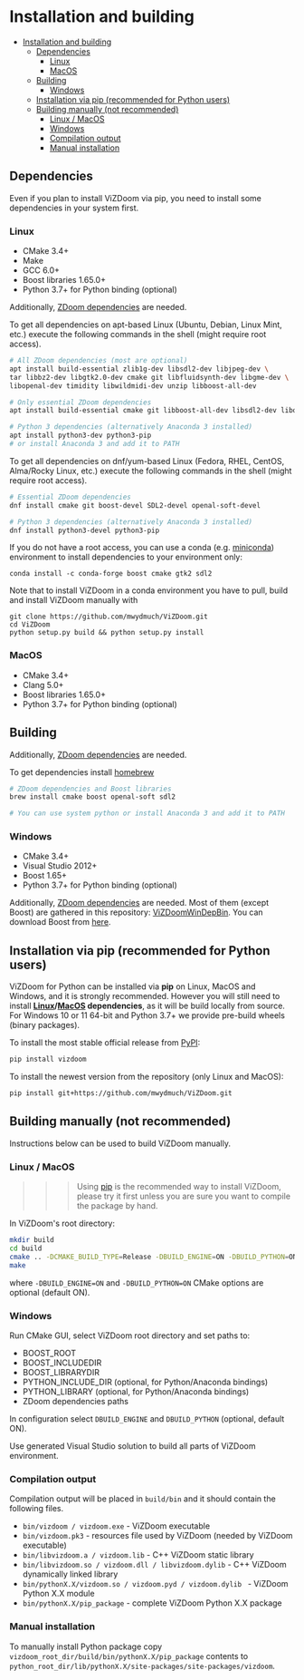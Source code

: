 # Installation and building

- [Installation and building](#installation-and-building)
  - [ Dependencies](#-dependencies)
    - [ Linux](#-linux)
    - [ MacOS](#-macos)
  - [ Building](#-building)
    - [ Windows](#-windows)
  - [ Installation via pip (recommended for Python users)](#-installation-via-pip-recommended-for-python-users)
  - [ Building manually (not recommended)](#-building-manually-not-recommended)
    - [ Linux / MacOS](#-linux--macos)
    - [ Windows](#-windows-1)
    - [ Compilation output](#-compilation-output)
    - [ Manual installation](#-manual-installation)


## <a name="deps"></a> Dependencies

Even if you plan to install ViZDoom via pip, you need to install some dependencies in your system first.


### <a name="linux_deps"></a> Linux
* CMake 3.4+
* Make
* GCC 6.0+
* Boost libraries 1.65.0+
* Python 3.7+ for Python binding (optional)

Additionally, [ZDoom dependencies](http://zdoom.org/wiki/Compile_ZDoom_on_Linux) are needed.

To get all dependencies on apt-based Linux (Ubuntu, Debian, Linux Mint, etc.) execute the following commands in the shell (might require root access).
```bash
# All ZDoom dependencies (most are optional)
apt install build-essential zlib1g-dev libsdl2-dev libjpeg-dev \
tar libbz2-dev libgtk2.0-dev cmake git libfluidsynth-dev libgme-dev \
libopenal-dev timidity libwildmidi-dev unzip libboost-all-dev

# Only essential ZDoom dependencies
apt install build-essential cmake git libboost-all-dev libsdl2-dev libopenal-dev

# Python 3 dependencies (alternatively Anaconda 3 installed)
apt install python3-dev python3-pip
# or install Anaconda 3 and add it to PATH
```

To get all dependencies on dnf/yum-based Linux (Fedora, RHEL, CentOS, Alma/Rocky Linux, etc.) execute the following commands in the shell (might require root access).
```bash
# Essential ZDoom dependencies
dnf install cmake git boost-devel SDL2-devel openal-soft-devel

# Python 3 dependencies (alternatively Anaconda 3 installed)
dnf install python3-devel python3-pip
```

If you do not have a root access, you can use a conda (e.g. [miniconda](https://docs.conda.io/en/latest/miniconda.html)) environment to install dependencies to your environment only:
```
conda install -c conda-forge boost cmake gtk2 sdl2
```

Note that to install ViZDoom in a conda environment you have to pull, build and install ViZDoom manually with
```
git clone https://github.com/mwydmuch/ViZDoom.git
cd ViZDoom
python setup.py build && python setup.py install
```


### <a name="macos_deps"></a> MacOS
* CMake 3.4+
* Clang 5.0+
* Boost libraries 1.65.0+
* Python 3.7+ for Python binding (optional)
## <a name="build"></a> Building

Additionally, [ZDoom dependencies](http://zdoom.org/wiki/Compile_ZDoom_on_Mac_OS_X) are needed.

To get dependencies install [homebrew](https://brew.sh/)

```sh
# ZDoom dependencies and Boost libraries
brew install cmake boost openal-soft sdl2

# You can use system python or install Anaconda 3 and add it to PATH
```


### <a name="windows_deps"></a> Windows
* CMake 3.4+
* Visual Studio 2012+
* Boost 1.65+
* Python 3.7+ for Python binding (optional)

Additionally, [ZDoom dependencies](http://zdoom.org/wiki/Compile_ZDoom_on_Windows) are needed.
Most of them (except Boost) are gathered in this repository: [ViZDoomWinDepBin](https://github.com/mwydmuch/ViZDoomWinDepBin).
You can download Boost from [here](https://www.boost.org/users/download).


## <a name="pypi"></a> Installation via pip (recommended for Python users)

ViZDoom for Python can be installed via **pip** on Linux, MacOS and Windows, and it is strongly recommended.
However you will still need to install **[Linux](#linux_deps)/[MacOS](#macos_deps) dependencies**, as it will be build locally from source.
For Windows 10 or 11 64-bit and Python 3.7+ we provide pre-build wheels (binary packages).


To install the most stable official release from [PyPI](https://pypi.python.org/pypi):
```bash
pip install vizdoom
```

To install the newest version from the repository (only Linux and MacOS):
```bash
pip install git+https://github.com/mwydmuch/ViZDoom.git
```


## <a name="build"></a> Building manually (not recommended)

Instructions below can be used to build ViZDoom manually.

### <a name="linux_macos_build"></a> Linux / MacOS

>>> Using [pip](#pypi) is the recommended way to install ViZDoom, please try it first unless you are sure you want to compile the package by hand.

In ViZDoom's root directory:
```bash
mkdir build
cd build
cmake .. -DCMAKE_BUILD_TYPE=Release -DBUILD_ENGINE=ON -DBUILD_PYTHON=ON
make
```

where `-DBUILD_ENGINE=ON` and `-DBUILD_PYTHON=ON` CMake options are optional (default ON).

### <a name="windows_build"></a> Windows

Run CMake GUI, select ViZDoom root directory and set paths to:
* BOOST_ROOT
* BOOST_INCLUDEDIR
* BOOST_LIBRARYDIR
* PYTHON_INCLUDE_DIR (optional, for Python/Anaconda bindings)
* PYTHON_LIBRARY (optional, for Python/Anaconda bindings)
* ZDoom dependencies paths

In configuration select `DBUILD_ENGINE` and `DBUILD_PYTHON` (optional, default ON).

Use generated Visual Studio solution to build all parts of ViZDoom environment.


### <a name="output"></a> Compilation output
Compilation output will be placed in `build/bin` and it should contain the following files.

* `bin/vizdoom / vizdoom.exe` - ViZDoom executable
* `bin/vizdoom.pk3` - resources file used by ViZDoom (needed by ViZDoom executable)
* `bin/libvizdoom.a / vizdoom.lib` - C++ ViZDoom static library
* `bin/libvizdoom.so / vizdoom.dll / libvizdoom.dylib` -  C++ ViZDoom dynamically linked library
* `bin/pythonX.X/vizdoom.so / vizdoom.pyd / vizdoom.dylib ` - ViZDoom Python X.X module
* `bin/pythonX.X/pip_package` - complete ViZDoom Python X.X package


### <a name="manual-install"></a> Manual installation

To manually install Python package copy `vizdoom_root_dir/build/bin/pythonX.X/pip_package` contents to `python_root_dir/lib/pythonX.X/site-packages/site-packages/vizdoom`.
